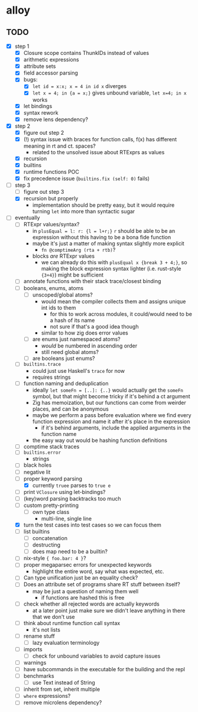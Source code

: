 # alloy

## TODO
- [x] step 1
  - [x] Closure scope contains ThunkIDs instead of values
  - [x] arithmetic expressions
  - [x] attribute sets
  - [x] field accessor parsing
  - [x] bugs:
    - [x] `let id = x:x; x = 4 in id x` diverges
    - [x] `let x = 4; in {a = x;}` gives unbound variable, `let x=4; in x` works
  - [x] let bindings
  - [x] syntax rework
  - [x] remove lens dependency?
- [x] step 2
  - [x] figure out step 2
  - [x] (!) syntax issue with braces for function calls, f(x) has different meaning in rt and ct. spaces?
    - related to the unsolved issue about RTExprs as values
  - [x] recursion
  - [x] builtins
  - [x] runtime functions POC
  - [x] fix precedence issue (`builtins.fix (self: 0)` fails)
- [ ] step 3
  - [ ] figure out step 3
  - [x] recursion but properly
    - implementation should be pretty easy, but it would require turning `let` into more than syntactic sugar
- [ ] eventually
  - [ ] RTExpr values/syntax?
    - in `plusEqual = l: r: {l = l+r;}` `r` should be able to be an expression without this having to be a bona fide function
    - maybe it's just a matter of making syntax slightly more explicit
      - `fn @comptimeArg (rta + rtb)`?
    - blocks _are_ RTExpr values
      - we can already do this with `plusEqual x {break 3 + 4;}`, so making the block expression syntax lighter (i.e. rust-style `{3+4}`) might be sufficient
  - [ ] annotate functions with their stack trace/closest binding
  - [ ] booleans, enums, atoms
    - [ ] unscoped/global atoms?
      - would mean the compiler collects them and assigns unique int ids to them
        - for this to work across modules, it could/would need to be a hash of its name
        - not sure if that's a good idea though
      - similar to how zig does error values
    - [ ] are enums just namespaced atoms?
      - _would_ be numbered in ascending order
      - still need global atoms?
    - [ ] are booleans just enums?
  - [ ] `builtins.trace`
    - could just use Haskell's `trace` for now
    - requires strings
  - [ ] function naming and deduplication
    - ideally `let someFn = [..]: {..}` would actually get the `someFn` symbol, but that might become tricky if it's behind a ct argument
    - Zig has memoization, but our functions can come from weirder places, and can be anonymous
    - maybe we perform a pass before evaluation where we find every function expression and name it after it's place in the expression
      - if it's behind arguments, include the applied arguments in the function name
    - the easy way out would be hashing function definitions
  - [ ] comptime stack traces
  - [ ] `builtins.error`
    - strings
  - [ ] black holes
  - [ ] negative lit
  - [ ] proper keyword parsing
    - [x] currently `truee` parses to `true e`
  - [ ] print `VClosure` using let-bindings?
  - [ ] (key)word parsing backtracks too much
  - [ ] custom pretty-printing
    - [ ] own type class
      - multi-line, single line
  - [x] turn the test cases into test cases so we can focus them
  - [ ] list builtins
    - [ ] concatenation
    - [ ] destructing
    - [ ] does map need to be a builtin?
  - [ ] nix-style `{ foo.bar: 4 }`?
  - [ ] proper megaparsec errors for unexpected keywords
    - highlight the entire word, say what was expected, etc.
  - [ ] Can type unification just be an equality check?
  - [ ] Does an attribute set of programs share RT stuff between itself?
    - may be just a question of naming them well
      - if functions are hashed this is free
  - [ ] check whether all rejected words are actually keywords
    - at a later point just make sure we didn't leave anything in there that we don't use
  - [ ] think about runtime function call syntax
    - it's not lists
  - [ ] rename stuff
    - [ ] lazy evaluation terminology
  - [ ] imports
    - [ ] check for unbound variables to avoid capture issues
  - [ ] warnings
  - [ ] have subcommands in the executable for the building and the repl
  - [ ] benchmarks
    - [ ] use Text instead of String
  - [ ] inherit from set, inherit multiple
  - [ ] `where` expressions?
  - [ ] remove microlens dependency?
